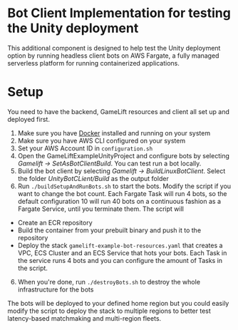 # Bot Client Implementation for testing the Unity deployment

This additional component is designed to help test the Unity deployment option by running headless client bots on AWS Fargate, a fully managed serverless platform for running containerized applications.

# Setup

You need to have the backend, GameLift resources and client all set up and deployed first.

1. Make sure you have [Docker](https://docs.docker.com/get-docker/) installed and running on your system
2. Make sure you have AWS CLI configured on your system
3. Set your AWS Account ID in `configuration.sh`
3. Open the GameLiftExampleUnityProject and configure bots by selecting *Gamelift -> SetAsBotClientBuild*. You can test run a bot locally.
4. Build the bot client by selecting *Gamelift -> BuildLinuxBotClient*. Select the folder *UnityBotCLient/Build* as the output folder
5. Run `./buildSetupAndRunBots.sh` to start the bots. Modify the script if you want to change the bot count. Each Fargate Task will run 4 bots, so the default configuration 10 will run 40 bots on a continuous fashion as a Fargate Service, until you terminate them. The script will
  * Create an ECR repository
  * Build the container from your prebuilt binary and push it to the repository
  * Deploy the stack `gamelift-example-bot-resources.yaml` that creates a VPC, ECS Cluster and an ECS Service that hots your bots. Each Task in the service runs 4 bots and you can configure the amount of Tasks in the script.
6. When you're done, run `./destroyBots.sh` to destroy the whole infrastructure for the bots

The bots will be deployed to your defined home region but you could easily modify the script to deploy the stack to multiple regions to better test latency-based matchmaking and multi-region fleets.

